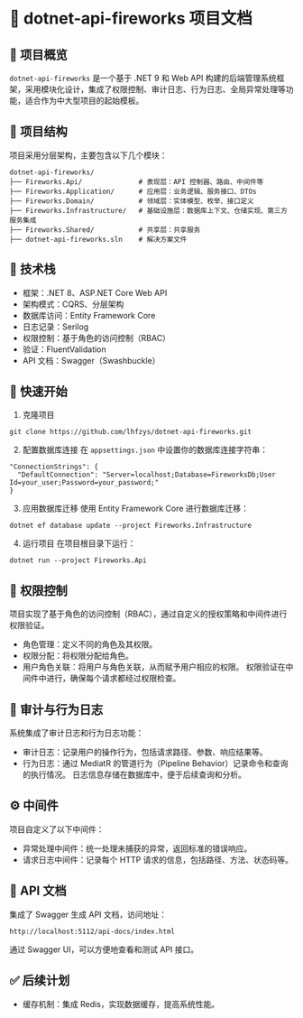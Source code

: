 # 📘 dotnet-api-fireworks 项目文档
## 🧭 项目概览
`dotnet-api-fireworks` 是一个基于 .NET 9 和 Web API 构建的后端管理系统框架，采用模块化设计，集成了权限控制、审计日志、行为日志、全局异常处理等功能，适合作为中大型项目的起始模板。
## 📁 项目结构
项目采用分层架构，主要包含以下几个模块：
```
dotnet-api-fireworks/
├── Fireworks.Api/              # 表现层：API 控制器、路由、中间件等
├── Fireworks.Application/      # 应用层：业务逻辑、服务接口、DTOs
├── Fireworks.Domain/           # 领域层：实体模型、枚举、接口定义
├── Fireworks.Infrastructure/   # 基础设施层：数据库上下文、仓储实现、第三方服务集成
├── Fireworks.Shared/           # 共享层：共享服务
├── dotnet-api-fireworks.sln    # 解决方案文件
```
## 🔧 技术栈
- 框架：.NET 8、ASP.NET Core Web API
- 架构模式：CQRS、分层架构
- 数据库访问：Entity Framework Core
- 日志记录：Serilog
- 权限控制：基于角色的访问控制（RBAC）
- 验证：FluentValidation
- API 文档：Swagger（Swashbuckle）

## 🚀 快速开始
1. 克隆项目
```
git clone https://github.com/lhfzys/dotnet-api-fireworks.git
```
2. 配置数据库连接
在 `appsettings.json` 中设置你的数据库连接字符串：
```
"ConnectionStrings": {
  "DefaultConnection": "Server=localhost;Database=FireworksDb;User Id=your_user;Password=your_password;"
}
```
3. 应用数据库迁移
使用 Entity Framework Core 进行数据库迁移：
```
dotnet ef database update --project Fireworks.Infrastructure
```
4. 运行项目
在项目根目录下运行：
```
dotnet run --project Fireworks.Api
```
## 🔐 权限控制
项目实现了基于角色的访问控制（RBAC），通过自定义的授权策略和中间件进行权限验证。
- 角色管理：定义不同的角色及其权限。
- 权限分配：将权限分配给角色。
- 用户角色关联：将用户与角色关联，从而赋予用户相应的权限。
权限验证在中间件中进行，确保每个请求都经过权限检查。
## 📝 审计与行为日志
系统集成了审计日志和行为日志功能：
- 审计日志：记录用户的操作行为，包括请求路径、参数、响应结果等。
- 行为日志：通过 MediatR 的管道行为（Pipeline Behavior）记录命令和查询的执行情况。
日志信息存储在数据库中，便于后续查询和分析。
## ⚙️ 中间件
项目自定义了以下中间件：
- 异常处理中间件：统一处理未捕获的异常，返回标准的错误响应。
- 请求日志中间件：记录每个 HTTP 请求的信息，包括路径、方法、状态码等。
## 📄 API 文档
集成了 Swagger 生成 API 文档，访问地址：
```
http://localhost:5112/api-docs/index.html
```
通过 Swagger UI，可以方便地查看和测试 API 接口。
## ✅ 后续计划
- 缓存机制：集成 Redis，实现数据缓存，提高系统性能。


